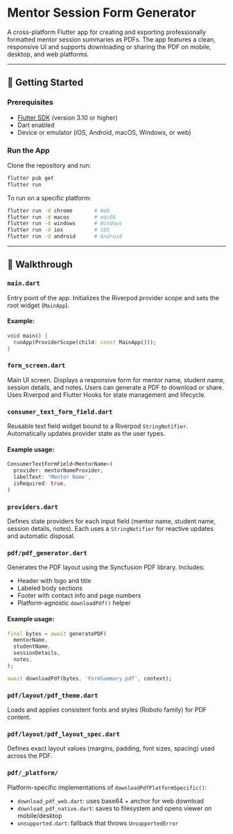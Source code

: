 # Mentor Session Form Generator

A cross-platform Flutter app for creating and exporting professionally formatted mentor session summaries as PDFs. The app features a clean, responsive UI and supports downloading or sharing the PDF on mobile, desktop, and web platforms.

---

## 🚀 Getting Started

### Prerequisites

-   [Flutter SDK](https://flutter.dev/docs/get-started/install) (version 3.10 or higher)
-   Dart enabled
-   Device or emulator (iOS, Android, macOS, Windows, or web)

### Run the App

Clone the repository and run:

```bash
flutter pub get
flutter run
```

To run on a specific platform:

```bash
flutter run -d chrome       # Web
flutter run -d macos        # macOS
flutter run -d windows      # Windows
flutter run -d ios          # iOS
flutter run -d android      # Android
```

---

## 🧠 Walkthrough

### `main.dart`

Entry point of the app. Initializes the Riverpod provider scope and sets the root widget (`MainApp`).

#### Example:

```dart
void main() {
  runApp(ProviderScope(child: const MainApp()));
}
```

### `form_screen.dart`

Main UI screen. Displays a responsive form for mentor name, student name, session details, and notes. Users can generate a PDF to download or share. Uses Riverpod and Flutter Hooks for state management and lifecycle.

### `consumer_text_form_field.dart`

Reusable text field widget bound to a Riverpod `StringNotifier`. Automatically updates provider state as the user types.

#### Example usage:

```dart
ConsumerTextFormField<MentorName>(
  provider: mentorNameProvider,
  labelText: 'Mentor Name',
  isRequired: true,
)
```

### `providers.dart`

Defines state providers for each input field (mentor name, student name, session details, notes). Each uses a `StringNotifier` for reactive updates and automatic disposal.

### `pdf/pdf_generator.dart`

Generates the PDF layout using the Syncfusion PDF library. Includes:

-   Header with logo and title
-   Labeled body sections
-   Footer with contact info and page numbers
-   Platform-agnostic `downloadPdf()` helper

#### Example usage:

```dart
final bytes = await generatePDF(
  mentorName,
  studentName,
  sessionDetails,
  notes,
);

await downloadPdf(bytes, 'FormSummary.pdf', context);
```

### `pdf/layout/pdf_theme.dart`

Loads and applies consistent fonts and styles (Roboto family) for PDF content.

### `pdf/layout/pdf_layout_spec.dart`

Defines exact layout values (margins, padding, font sizes, spacing) used across the PDF.

### `pdf/_platform/`

Platform-specific implementations of `downloadPdfPlatformSpecific()`:

-   `download_pdf_web.dart`: uses base64 + anchor for web download
-   `download_pdf_native.dart`: saves to filesystem and opens viewer on mobile/desktop
-   `unsupported.dart`: fallback that throws `UnsupportedError`
